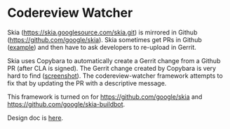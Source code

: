 Codereview Watcher
==================

Skia (https://skia.googlesource.com/skia.git) is mirrored in Github
(https://github.com/google/skia). Skia sometimes get PRs in Github
([example](https://github.com/google/skia/pull/68)) and then have to ask
developers to re-upload in Gerrit.

Skia uses Copybara to automatically create a Gerrit change from a Github PR
(after CLA is signed). The Gerrit change created by Copybara is very hard to
find ([screenshot](https://screenshot.googleplex.com/6FU2sfCeZWPGA8i)).
The codereview-watcher framework attempts to fix that by updating the PR with a
descriptive message.

This framework is turned on for https://github.com/google/skia and
https://github.com/google/skia-buildbot.

Design doc is [here](http://goto/skia-github-gerrit).
